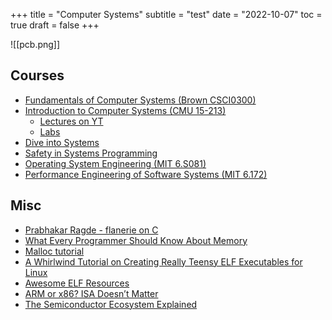 +++
title = "Computer Systems"
subtitle = "test"
date = "2022-10-07"
toc = true
draft = false
+++

![[pcb.png]]
## Courses
- [Fundamentals of Computer Systems (Brown CSCI0300)](https://cs.brown.edu/courses/csci0300/2022/schedule.html)
- [Introduction to Computer Systems (CMU 15-213)](https://scs.hosted.panopto.com/Panopto/Pages/Sessions/List.aspx#folderID=%22b96d90ae-9871-4fae-91e2-b1627b43e25e%22&maxResults=50)
  - [Lectures on YT](https://www.youtube.com/playlist?list=PLbY-cFJNzq7z_tQGq-rxtq_n2QQDf5vnM)
  - [Labs](https://csapp.cs.cmu.edu/3e/labs.html)
- [Dive into Systems](https://diveintosystems.org/)
- [Safety in Systems Programming](https://web.stanford.edu/class/cs110l/)
- [Operating System Engineering (MIT 6.S081)](https://pdos.csail.mit.edu/6.S081/2020/schedule.html)
- [Performance Engineering of Software Systems (MIT 6.172)](https://ocw.mit.edu/courses/6-172-performance-engineering-of-software-systems-fall-2018/resources/lecture-videos/)

## Misc
- [Prabhakar Ragde - flanerie on C](https://cs.uwaterloo.ca/~plragde/flaneries/IYMLC/)
- [What Every Programmer Should Know About Memory](https://people.freebsd.org/~lstewart/articles/cpumemory.pdf)
- [Malloc tutorial](https://danluu.com/malloc-tutorial/)
- [A Whirlwind Tutorial on Creating Really Teensy ELF Executables for Linux ](https://muppetlabs.com/~breadbox/software/tiny/teensy.html)
- [Awesome ELF Resources](https://github.com/tmpout/awesome-elf)
- [ARM or x86? ISA Doesn’t Matter](https://chipsandcheese.com/2021/07/13/arm-or-x86-isa-doesnt-matter/)
- [The Semiconductor Ecosystem Explained](https://semiwiki.com/semiconductor-manufacturers/307494-the-semiconductor-ecosystem-explained/)

